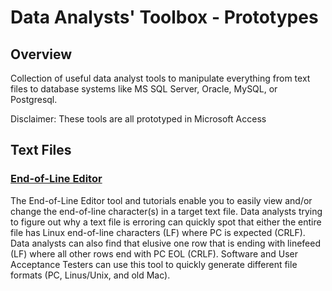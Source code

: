 # Data Analysts' Toolbox - Prototypes

## Overview
Collection of useful data analyst tools to manipulate everything from text files to database systems like MS SQL Server, Oracle, MySQL, or Postgresql. 

Disclaimer:  These tools are all prototyped in Microsoft Access


## Text Files


### [End-of-Line Editor](https://github.com/DataResearchLabs/sql_scripts/blob/main/data_dictionary_scripts.md)
The End-of-Line Editor tool and tutorials enable you to easily view and/or change the end-of-line character(s) in a target text file.  Data analysts trying to figure out why a text file is erroring can quickly spot that either the entire file has Linux end-of-line characters (LF) where PC is expected (CRLF).   Data analysts can also find that elusive one row that is ending with linefeed (LF) where all other rows end with PC EOL (CRLF).  Software and User Acceptance Testers can use this tool to quickly generate different file formats (PC, Linus/Unix, and old Mac).<br>
<br>
<br>




